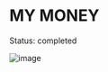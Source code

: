 # MY MONEY
Status: completed

![image](https://github.com/Zabrodin-Maksim/My_money_APP/assets/108241271/45acad6c-faa2-4f73-a3a2-f6962e539bd3)
